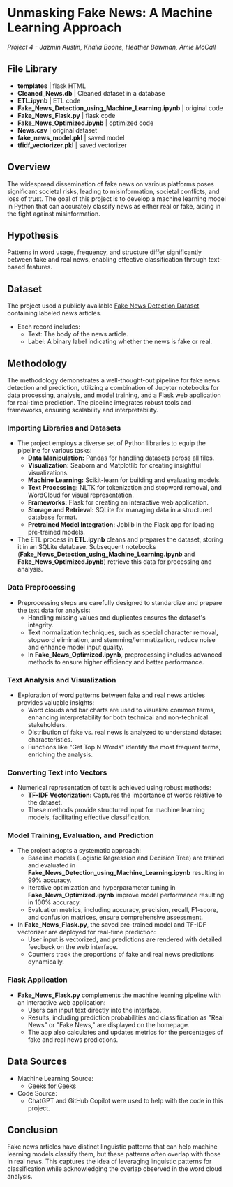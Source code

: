 # Unmasking Fake News: A Machine Learning Approach
*Project 4 - Jazmin Austin, Khalia Boone, Heather Bowman, Amie McCall*

## File Library
- **templates** | flask HTML
- **Cleaned_News.db** | Cleaned dataset in a database
- **ETL.ipynb** | ETL code
- **Fake_News_Detection_using_Machine_Learning.ipynb** | original code
- **Fake_News_Flask.py** | flask code
- **Fake_News_Optimized.ipynb** | optimized code
- **News.csv** | original dataset
- **fake_news_model.pkl** | saved model
- **tfidf_vectorizer.pkl** | saved vectorizer

## Overview
The widespread dissemination of fake news on various platforms poses significant societal risks, leading to misinformation, societal conflicts, and loss of trust. The goal of this project is to develop a machine learning model in Python that can accurately classify news as either real or fake, aiding in the fight against misinformation.

## Hypothesis
Patterns in word usage, frequency, and structure differ significantly between fake and real news, enabling effective classification through text-based features.

## Dataset
The project used a publicly available [Fake News Detection Dataset](https://www.kaggle.com/datasets/subho117/fake-news-detection-using-machine-learning) containing labeled news articles.
- Each record includes:
  - Text: The body of the news article.
  - Label: A binary label indicating whether the news is fake or real.


## Methodology
The methodology demonstrates a well-thought-out pipeline for fake news detection and prediction, utilizing a combination of Jupyter notebooks for data processing, analysis, and model training, and a Flask web application for real-time prediction. The pipeline integrates robust tools and frameworks, ensuring scalability and interpretability.

### Importing Libraries and Datasets
- The project employs a diverse set of Python libraries to equip the pipeline for various tasks:
  - **Data Manipulation:** Pandas for handling datasets across all files.
  - **Visualization:** Seaborn and Matplotlib for creating insightful visualizations.
  - **Machine Learning:** Scikit-learn for building and evaluating models.
  - **Text Processing:** NLTK for tokenization and stopword removal, and WordCloud for visual representation.
  - **Frameworks:** Flask for creating an interactive web application.
  - **Storage and Retrieval:** SQLite for managing data in a structured database format.
  - **Pretrained Model Integration:** Joblib in the Flask app for loading pre-trained models.
- The ETL process in **ETL.ipynb** cleans and prepares the dataset, storing it in an SQLite database. Subsequent notebooks (**Fake_News_Detection_using_Machine_Learning.ipynb** and **Fake_News_Optimized.ipynb**) retrieve this data for processing and analysis.

### Data Preprocessing
- Preprocessing steps are carefully designed to standardize and prepare the text data for analysis:
  - Handling missing values and duplicates ensures the dataset's integrity.
  - Text normalization techniques, such as special character removal, stopword elimination, and stemming/lemmatization, reduce noise and enhance model input quality.
  - In **Fake_News_Optimized.ipynb**, preprocessing includes advanced methods to ensure higher efficiency and better performance.

### Text Analysis and Visualization
- Exploration of word patterns between fake and real news articles provides valuable insights:
  - Word clouds and bar charts are used to visualize common terms, enhancing interpretability for both technical and non-technical stakeholders.
  - Distribution of fake vs. real news is analyzed to understand dataset characteristics.
  - Functions like "Get Top N Words" identify the most frequent terms, enriching the analysis.

### Converting Text into Vectors
- Numerical representation of text is achieved using robust methods:
  - **TF-IDF Vectorization:** Captures the importance of words relative to the dataset.
  - These methods provide structured input for machine learning models, facilitating effective classification.

### Model Training, Evaluation, and Prediction
- The project adopts a systematic approach:
  - Baseline models (Logistic Regression and Decision Tree) are trained and evaluated in **Fake_News_Detection_using_Machine_Learning.ipynb** resulting in 99% accuracy.
  - Iterative optimization and hyperparameter tuning in **Fake_News_Optimized.ipynb** improve model performance resulting in 100% accuracy.
  - Evaluation metrics, including accuracy, precision, recall, F1-score, and confusion matrices, ensure comprehensive assessment.
- In **Fake_News_Flask.py**, the saved pre-trained model and TF-IDF vectorizer are deployed for real-time prediction:
  - User input is vectorized, and predictions are rendered with detailed feedback on the web interface.
  - Counters track the proportions of fake and real news predictions dynamically.

### Flask Application
- **Fake_News_Flask.py** complements the machine learning pipeline with an interactive web application:
  - Users can input text directly into the interface.
  - Results, including prediction probabilities and classification as "Real News" or "Fake News," are displayed on the homepage.
  - The app also calculates and updates metrics for the percentages of fake and real news predictions.

## Data Sources
- Machine Learning Source:
  - [Geeks for Geeks](https://www.geeksforgeeks.org/machine-learning-projects/)
- Code Source:
  - ChatGPT and GitHub Copilot were used to help with the code in this project.

## Conclusion
Fake news articles have distinct linguistic patterns that can help machine learning models classify them, but these patterns often overlap with those in real news.
This captures the idea of leveraging linguistic patterns for classification while acknowledging the overlap observed in the word cloud analysis.
